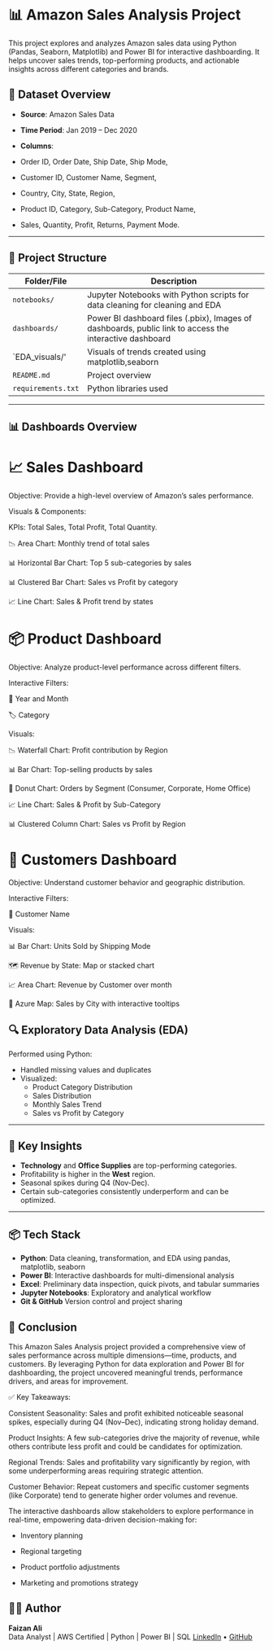 
# 📊 Amazon Sales Analysis Project

This project explores and analyzes Amazon sales data using Python (Pandas, Seaborn, Matplotlib) and Power BI for interactive dashboarding. It helps uncover sales trends, top-performing products, and actionable insights across different categories and brands.

## 🧾 Dataset Overview

- **Source**: Amazon Sales Data
- **Time Period**: Jan 2019 – Dec 2020
- **Columns**:
  
- Order ID, Order Date, Ship Date, Ship Mode,
- Customer ID, Customer Name, Segment,
- Country, City, State, Region,
- Product ID, Category, Sub-Category, Product Name,
- Sales, Quantity, Profit, Returns, Payment Mode.

---

## 📁 Project Structure

| Folder/File | Description |
|-------------|-------------|
| `notebooks/` | Jupyter Notebooks with Python scripts for data cleaning for cleaning and EDA 
| `dashboards/` | Power BI dashboard files (.pbix), Images of dashboards, public link to access the interactive dashboard |
| `EDA_visuals/' | Visuals of trends created using matplotlib,seaborn |
| `README.md` | Project overview |
| `requirements.txt` | Python libraries used |

---

## 📊 Dashboards Overview

# 📈 Sales Dashboard
Objective: Provide a high-level overview of Amazon’s sales performance.

Visuals & Components:

KPIs: Total Sales, Total Profit, Total Quantity.

📉 Area Chart: Monthly trend of total sales

📊 Horizontal Bar Chart: Top 5 sub-categories by sales

📊 Clustered Bar Chart: Sales vs Profit by category

📈 Line Chart: Sales & Profit trend by states



# 📦 Product Dashboard
Objective: Analyze product-level performance across different filters.

Interactive Filters:

📅 Year and Month

🏷️ Category

Visuals:

📉 Waterfall Chart: Profit contribution by Region

📊 Bar Chart: Top-selling products by sales

🍩 Donut Chart: Orders by Segment (Consumer, Corporate, Home Office)

📈 Line Chart: Sales & Profit by Sub-Category

📊 Clustered Column Chart: Sales vs Profit by Region



# 👥 Customers Dashboard
Objective: Understand customer behavior and geographic distribution.

Interactive Filters:

🙋 Customer Name

Visuals:

📊 Bar Chart: Units Sold by Shipping Mode

🗺️ Revenue by State: Map or stacked chart

📈 Area Chart: Revenue by Customer over month

📍 Azure Map: Sales by City with interactive tooltips



## 🔍 Exploratory Data Analysis (EDA)

Performed using Python:
- Handled missing values and duplicates
- Visualized:
  - Product Category Distribution
  - Sales Distribution
  - Monthly Sales Trend
  - Sales vs Profit by Category

---

## 📌 Key Insights

- **Technology** and **Office Supplies** are top-performing categories.
- Profitability is higher in the **West** region.
- Seasonal spikes during Q4 (Nov-Dec).
- Certain sub-categories consistently underperform and can be optimized.

---

## 📦 Tech Stack

- **Python**: Data cleaning, transformation, and EDA using pandas, matplotlib, seaborn
- **Power BI**: Interactive dashboards for multi-dimensional analysis
- **Excel**:  Preliminary data inspection, quick pivots, and tabular summaries
- **Jupyter Notebooks**: Exploratory and analytical workflow
- **Git & GitHub** Version control and project sharing


## 📌 Conclusion
This Amazon Sales Analysis project provided a comprehensive view of sales performance across multiple dimensions—time, products, and customers. By leveraging Python for data exploration and Power BI for dashboarding, the project uncovered meaningful trends, performance drivers, and areas for improvement.

✅ Key Takeaways:

Consistent Seasonality: Sales and profit exhibited noticeable seasonal spikes, especially during Q4 (Nov–Dec), indicating strong holiday demand.

Product Insights: A few sub-categories drive the majority of revenue, while others contribute less profit and could be candidates for optimization.

Regional Trends: Sales and profitability vary significantly by region, with some underperforming areas requiring strategic attention.

Customer Behavior: Repeat customers and specific customer segments (like Corporate) tend to generate higher order volumes and revenue.

The interactive dashboards allow stakeholders to explore performance in real-time, empowering data-driven decision-making for:

- Inventory planning

- Regional targeting

- Product portfolio adjustments

- Marketing and promotions strategy



## 🙋‍♂️ Author

**Faizan Ali**  
Data Analyst | AWS Certified | Python | Power BI | SQL 
[LinkedIn](https://www.linkedin.com/in/faizan-ali-profile) • [GitHub](https://github.com/faizan-ali)

